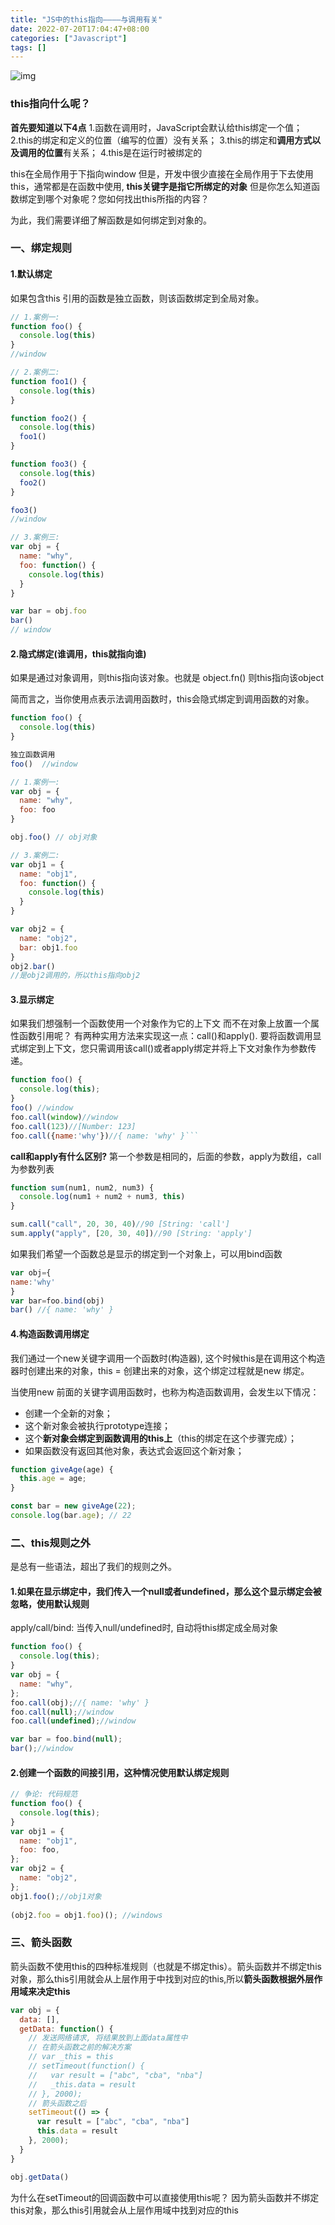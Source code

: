 ```yaml
---
title: "JS中的this指向————与调用有关"
date: 2022-07-20T17:04:47+08:00
categories: ["Javascript"]
tags: []
---
```

![img](https://www.freecodecamp.org/news/content/images/size/w1000/2021/06/12.png)
### this指向什么呢？
**首先要知道以下4点**
 1.函数在调用时，JavaScript会默认给this绑定一个值；
 2.this的绑定和定义的位置（编写的位置）没有关系；
 3.this的绑定和**调用方式以及调用的位置**有关系；
 4.this是在运行时被绑定的

this在全局作用于下指向window
但是，开发中很少直接在全局作用于下去使用this，通常都是在函数中使用,
**this关键字是指它所绑定的对象**
但是你怎么知道函数绑定到哪个对象呢？您如何找出this所指的内容？

为此，我们需要详细了解函数是如何绑定到对象的。

### 一、绑定规则
#### 1.默认绑定
如果包含this 引用的函数是独立函数，则该函数绑定到全局对象。
```js
// 1.案例一:
function foo() {
  console.log(this)
}
//window
```
```js
// 2.案例二:
function foo1() {
  console.log(this)
}

function foo2() {
  console.log(this)
  foo1()
}

function foo3() {
  console.log(this)
  foo2()
}

foo3()
//window
```
```js
// 3.案例三:
var obj = {
  name: "why",
  foo: function() {
    console.log(this)
  }
}

var bar = obj.foo
bar() 
// window
```
#### 2.隐式绑定(谁调用，this就指向谁)
如果是通过对象调用，则this指向该对象。也就是 object.fn() 则this指向该object

简而言之，当你使用点表示法调用函数时，this会隐式绑定到调用函数的对象。
```js
function foo() {
  console.log(this)
}

独立函数调用
foo()  //window

// 1.案例一:
var obj = {
  name: "why",
  foo: foo
}

obj.foo() // obj对象

// 3.案例二:
var obj1 = {
  name: "obj1",
  foo: function() {
    console.log(this)
  }
}

var obj2 = {
  name: "obj2",
  bar: obj1.foo
}
obj2.bar()
//是obj2调用的，所以this指向obj2
```
#### 3.显示绑定
如果我们想强制一个函数使用一个对象作为它的上下文 而不在对象上放置一个属性函数引用呢？
有两种实用方法来实现这一点：call()和apply().
要将函数调用显式绑定到上下文，您只需调用该call()或者apply绑定并将上下文对象作为参数传递。 

```js
function foo() {
  console.log(this);
}
foo() //window
foo.call(window)//window
foo.call(123)//[Number: 123]
foo.call({name:'why'})//{ name: 'why' }```
```

**call和apply有什么区别?**
第一个参数是相同的，后面的参数，apply为数组，call为参数列表
```js
function sum(num1, num2, num3) {
  console.log(num1 + num2 + num3, this)
}

sum.call("call", 20, 30, 40)//90 [String: 'call']
sum.apply("apply", [20, 30, 40])//90 [String: 'apply']
```

如果我们希望一个函数总是显示的绑定到一个对象上，可以用bind函数
```js
var obj={
name:'why'
}
var bar=foo.bind(obj)
bar() //{ name: 'why' }
```
#### 4.构造函数调用绑定
我们通过一个new关键字调用一个函数时(构造器), 这个时候this是在调用这个构造器时创建出来的对象，this = 创建出来的对象，这个绑定过程就是new 绑定。

当使用new 前面的关键字调用函数时，也称为构造函数调用，会发生以下情况：
- 创建一个全新的对象；
- 这个新对象会被执行prototype连接；
- 这个**新对象会绑定到函数调用的this上**（this的绑定在这个步骤完成）；
- 如果函数没有返回其他对象，表达式会返回这个新对象；

```js
function giveAge(age) { 
  this.age = age; 
} 

const bar = new giveAge(22); 
console.log(bar.age); // 22
```

### 二、this规则之外
是总有一些语法，超出了我们的规则之外。
#### 1.如果在显示绑定中，我们传入一个null或者undefined，那么这个显示绑定会被忽略，使用默认规则
 apply/call/bind: 当传入null/undefined时, 自动将this绑定成全局对象
```js
function foo() {
  console.log(this);
}
var obj = {
  name: "why",
};
foo.call(obj);//{ name: 'why' }
foo.call(null);//window
foo.call(undefined);//window

var bar = foo.bind(null);
bar();//window
```
#### 2.创建一个函数的间接引用，这种情况使用默认绑定规则
```js
// 争论: 代码规范 
function foo() {
  console.log(this);
}
var obj1 = {
  name: "obj1",
  foo: foo,
};
var obj2 = {
  name: "obj2",
};
obj1.foo();//obj1对象
 
(obj2.foo = obj1.foo)(); //windows
```
### 三、箭头函数
箭头函数不使用this的四种标准规则（也就是不绑定this）。箭头函数并不绑定this对象，那么this引用就会从上层作用于中找到对应的this,所以**箭头函数根据外层作用域来决定this**

```js
var obj = {
  data: [],
  getData: function() {
    // 发送网络请求, 将结果放到上面data属性中
    // 在箭头函数之前的解决方案
    // var _this = this
    // setTimeout(function() {
    //   var result = ["abc", "cba", "nba"]
    //   _this.data = result
    // }, 2000);
    // 箭头函数之后
    setTimeout(() => {
      var result = ["abc", "cba", "nba"]
      this.data = result
    }, 2000);
  }
}

obj.getData()
```
为什么在setTimeout的回调函数中可以直接使用this呢？
因为箭头函数并不绑定this对象，那么this引用就会从上层作用域中找到对应的this